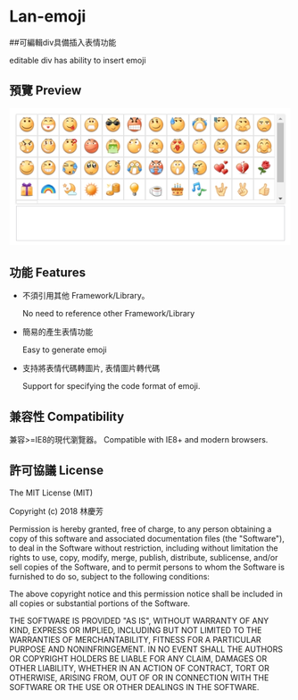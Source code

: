 # Lan-emoji

##可編輯div具備插入表情功能

  editable div has ability to insert emoji
  
 ## 預覽 Preview
![Alt text](https://raw.githubusercontent.com/chingfanglin/Lan-emoji/master/dist/img/demo.png)
  

## 功能 Features
* 不須引用其他  Framework/Library。

  No need to reference other Framework/Library

* 簡易的產生表情功能

  Easy to generate emoji
* 支持將表情代碼轉圖片, 表情圖片轉代碼

  Support for specifying the code format of emoji.

## 兼容性 Compatibility
兼容>=IE8的現代瀏覽器。
Compatible with IE8+ and modern browsers.

## 許可協議 License
The MIT License (MIT)

Copyright (c) 2018 林慶芳

Permission is hereby granted, free of charge, to any person obtaining a copy of this software and associated documentation files (the "Software"), to deal in the Software without restriction, including without limitation the rights to use, copy, modify, merge, publish, distribute, sublicense, and/or sell copies of the Software, and to permit persons to whom the Software is furnished to do so, subject to the following conditions:

The above copyright notice and this permission notice shall be included in all copies or substantial portions of the Software.

THE SOFTWARE IS PROVIDED "AS IS", WITHOUT WARRANTY OF ANY KIND, EXPRESS OR IMPLIED, INCLUDING BUT NOT LIMITED TO THE WARRANTIES OF MERCHANTABILITY, FITNESS FOR A PARTICULAR PURPOSE AND NONINFRINGEMENT. IN NO EVENT SHALL THE AUTHORS OR COPYRIGHT HOLDERS BE LIABLE FOR ANY CLAIM, DAMAGES OR OTHER LIABILITY, WHETHER IN AN ACTION OF CONTRACT, TORT OR OTHERWISE, ARISING FROM, OUT OF OR IN CONNECTION WITH THE SOFTWARE OR THE USE OR OTHER DEALINGS IN THE SOFTWARE.
